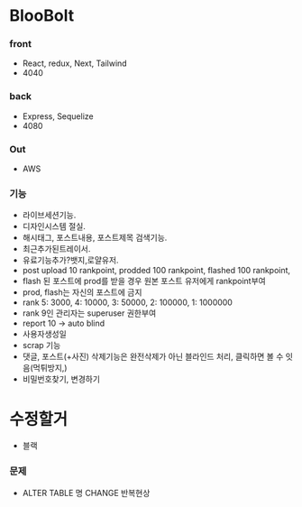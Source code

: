 # BlooBolt

### front

- React, redux, Next, Tailwind
- 4040

### back

- Express, Sequelize
- 4080

### Out

- AWS

### 기능

- 라이브세션기능.
- 디자인시스템 절실.
- 해시태그, 포스트내용, 포스트제목 검색기능.
- 최근추가된트레이서.
- 유료기능추가?뱃지,로얄유저.
- post upload 10 rankpoint, prodded 100 rankpoint, flashed 100 rankpoint,
- flash 된 포스트에 prod를 받을 경우 원본 포스트 유저에게 rankpoint부여
- prod, flash는 자신의 포스트에 금지
- rank 5: 3000, 4: 10000, 3: 50000, 2: 100000, 1: 1000000
- rank 9인 관리자는 superuser 권한부여
- report 10 -> auto blind
- 사용자생성일
- scrap 기능
- 댓글, 포스트(+사진) 삭제기능은 완전삭제가 아닌 블라인드 처리, 클릭하면 볼 수 잇음(먹튀방지,)
- 비밀번호찾기, 변경하기

# 수정할거

- 블랙

### 문제

- ALTER TABLE 명 CHANGE 반복현상
